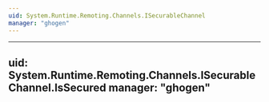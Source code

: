 ```yaml
---
uid: System.Runtime.Remoting.Channels.ISecurableChannel
manager: "ghogen"
---
```


---
uid: System.Runtime.Remoting.Channels.ISecurableChannel.IsSecured
manager: "ghogen"
---
